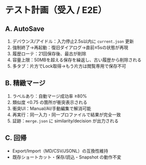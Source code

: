 
# テスト計画（受入 / E2E）

## A. AutoSave
1. デバウンス/アイドル：入力停止2.5s以内に `current.json` 更新
2. 強制終了→再起動：復旧ダイアログ→直前≤5sの状態が再現
3. 履歴ローテ：21回保存後、最古が削除
4. 容量上限：50MBを超える保存を繰返し、古い履歴から削除される
5. 多タブ：片方でLock取得→もう片方は閲覧専用で保存不可

## B. 精緻マージ
1. ラベルあり：自動マージ成功率 ≥80%
2. 類似度 <0.75 の箇所が衝突表示される
3. 衝突UI：Manual/AI/手動編集で解消可能
4. 再実行：同一入力・同一プロファイルで結果が完全一致
5. 証跡：`merge.json` に similarity/decision が出力される

## C. 回帰
- Export/Import（MD/CSV/JSONL）の互換性維持
- 既存ショートカット・保存/読込・Snapshot の動作不変
